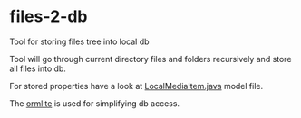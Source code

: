 # files-2-db
Tool for storing files tree into local db

Tool will go through current directory files and folders recursively and store all files into db.

For stored properties have a look at [LocalMediaItem.java](https://github.com/Redwid/files-2-db/blob/master/src/main/java/org/redwid/tools/db/LocalMediaItem.java) model file.

The [ormlite](http://ormlite.com/) is used for simplifying db access. 

